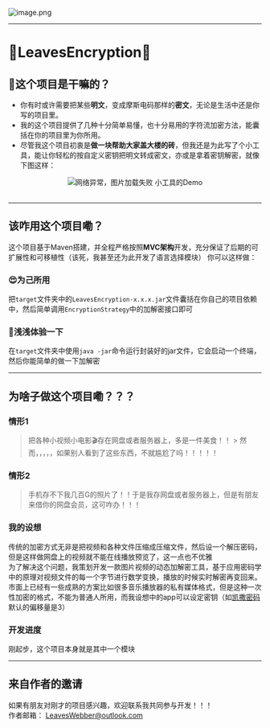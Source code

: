 ![image.png](https://leaves520-1326362500.cos.ap-nanjing.myqcloud.com/20241016165843.png)

--- 
# 🍃LeavesEncryption🍃
## 🙌这个项目是干嘛的？
- 你有时或许需要把某些**明文**，变成摩斯电码那样的**密文**，无论是生活中还是你写的项目里。
- 我的这个项目提供了几种十分简单易懂，也十分易用的字符流加密方法，能囊括在你的项目里为你所用。
- 尽管我这个项目初衷是**做一块帮助大家盖大楼的砖**，但我还是为此写了个小工具，能让你轻松的按自定义密钥把明文转成密文，亦或是拿着密钥解密，就像下图这样：  

<div style="text-align: center;">
    <img src="https://leaves520-1326362500.cos.ap-nanjing.myqcloud.com/20241016171815.png"
         alt="网络异常，图片加载失败">
    小工具的Demo
</div><br>

--- 
## 该咋用这个项目嘞？
这个项目基于Maven搭建，并全程严格按照**MVC架构**开发，充分保证了后期的可扩展性和可移植性（该死，我甚至还为此开发了语言选择模块）  你可以这样做：
### 😍为己所用
把`target`文件夹中的`LeavesEncryption-x.x.x.jar`文件囊括在你自己的项目依赖中，然后简单调用`EncryptionStrategy`中的加解密接口即可

### 👻浅浅体验一下
在`target`文件夹中使用`java -jar`命令运行封装好的jar文件，它会启动一个终端，然后你能简单的做一下加解密

---
## 为啥子做这个项目嘞？？？
### 情形1
> 把各种小视频小电影🎬存在网盘或者服务器上，多是一件美食！！  > 然而，，，，，如果别人看到了这些东西，不就尴尬了吗！！！！！

### 情形2
> 手机存不下我几百G的照片了！！于是我存网盘或者服务器上，但是有朋友来借你的网盘会员，这可咋办！！！

### 我的设想
传统的加密方式无非是把视频和各种文件压缩成压缩文件，然后设一个解压密码，但是这样做网盘上的视频就不能在线播放预览了，这一点也不优雅  
为了解决这个问题，我策划开发一款图片视频的动态加解密工具，基于应用密码学中的原理对视频文件的每一个字节进行数学变换，播放的时候实时解密再变回来。  
市面上已经有一些成熟的方案比如很多音乐播放器的私有媒体格式，但是这种一次性加密的格式，不能为普通人所用，而我设想中的app可以设定密钥（如[凯撒密码](https://zh.wikipedia.org/wiki/%E5%87%B1%E6%92%92%E5%AF%86%E7%A2%BC)默认的偏移量是3）

### 开发进度
刚起步，这个项目本身就是其中一个模块

--- 
## 来自作者的邀请
如果有朋友对刚才的项目感兴趣，欢迎联系我共同参与开发！！！   
作者邮箱：  LeavesWebber@outlook.com
